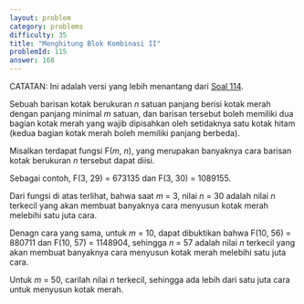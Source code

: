 ```yaml
---
layout: problem
category: problems
difficulty: 35
title: "Menghitung Blok Kombinasi II"
problemId: 115
answer: 168
---
```

CATATAN: Ini adalah versi yang lebih menantang dari [Soal 114](problem=114).

Sebuah barisan kotak berukuran *n* satuan panjang berisi kotak merah dengan panjang minimal *m* satuan, dan barisan tersebut boleh memiliki dua bagian kotak merah yang wajib dipisahkan oleh setidaknya satu kotak hitam (kedua bagian kotak merah boleh memiliki panjang berbeda).

Misalkan terdapat fungsi F(*m*, *n*), yang merupakan banyaknya cara barisan kotak berukuran *n* tersebut dapat diisi.

Sebagai contoh, F(3, 29) = 673135 dan F(3, 30) = 1089155.

Dari fungsi di atas terlihat, bahwa saat *m* = 3, nilai *n* = 30 adalah nilai *n* terkecil yang akan membuat banyaknya cara menyusun kotak merah melebihi satu juta cara.

Denagn cara yang sama, untuk *m* = 10, dapat dibuktikan bahwa F(10, 56) = 880711 dan F(10, 57) = 1148904, sehingga *n* = 57 adalah nilai *n* terkecil yang akan membuat banyaknya cara menyusun kotak merah melebihi satu juta cara.

Untuk *m* = 50, carilah nilai *n* terkecil, sehingga ada lebih dari satu juta cara untuk menyusun kotak merah.

